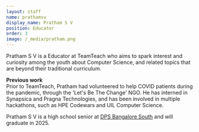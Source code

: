 ```yaml
---
layout: staff
name: prathamsv
display_name: Pratham S V
position: Educator
order: 3
image: /_media/pratham.png
---
```


<div>
<p>Pratham S V is a Educator at TeamTeach who aims to spark interest and curiosity among the youth about Computer Science, and related topics that are beyond their traditional curriculum.
</p>

<p>
<b>Previous work</b><br>
Prior to TeamTeach, Pratham had volunteered to help COVID patients during the pandemic, through the 'Let's Be The Change' NGO. He has interned in Synapsica and Pragna Technologies, and has been involved in multiple hackathons, such as HPE Codewars and UIL Computer Science.
</p>
</div>


<div>
Pratham S V is a high school senior at <a href="https://south.dpsbangalore.edu.in" target="_blank">DPS Bangalore South</a> and will graduate in 2025.
</div>